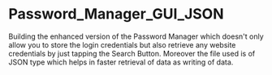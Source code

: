 # Password_Manager_GUI_JSON
Building the enhanced version of the Password Manager which doesn't only allow you to store the login credentials but also retrieve any website credentials by just tapping the Search Button. Moreover the file used is of JSON type which helps in faster retrieval of data as writing of data.

